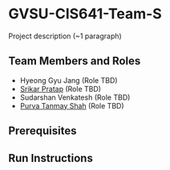 # GVSU-CIS641-Team-S

Project description (~1 paragraph)

## Team Members and Roles

* Hyeong Gyu Jang (Role TBD)
* [Srikar Pratap](https://github.com/SrikarPratap/CIS641-HW2-PRATAP) (Role TBD)
* Sudarshan Venkatesh (Role TBD)
* [Purva Tanmay Shah](https://github.com/Purva8852/CIS641-HW2-SHAH#cis641-hw2-shah) (Role TBD)

## Prerequisites

## Run Instructions

